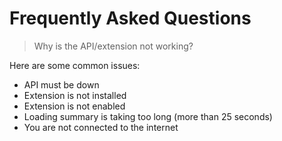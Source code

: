 # Frequently Asked Questions

> Why is the API/extension not working?

Here are some common issues:

- API must be down
- Extension is not installed
- Extension is not enabled
- Loading summary is taking too long (more than 25 seconds)
- You are not connected to the internet
